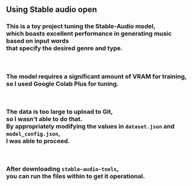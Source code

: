 <H2>Using Stable audio open</H2>

<p align="center">
  <H3>
    This is a toy project tuning the Stable-Audio model, <br>
    which boasts excellent performance in generating music based on input words <br>
    that specify the desired genre and type.
  </H3>
  <br>
  <H3>
    The model requires a significant amount of VRAM for training, <br>
    so I used Google Colab Plus for tuning.
  </H3>
  <br>
  <H3>
    The data is too large to upload to Git, <br>
    so I wasn't able to do that. <br>
    By appropriately modifying the values in <code>dataset.json</code> and <code>model_config.json</code>, <br>
    I was able to proceed.
  </H3>
  <br>
  <H3>
    After downloading <code>stable-audio-tools</code>, <br>
    you can run the files within to get it operational.
  </H3>
</p>
